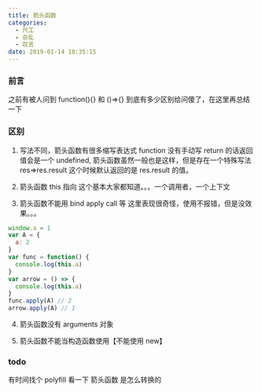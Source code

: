 ```yaml
---
title: 箭头函数
categories:
  - 尺工
  - 杂乱
  - 叹言
date: 2019-01-14 18:35:15
---
```


<p></p>
<!-- more -->

### 前言

之前有被人问到 function(){} 和 ()=>{} 到底有多少区别给问傻了，在这里再总结一下

### 区别

1. 写法不同，箭头函数有很多缩写表达式
   function 没有手动写 return 的话返回值会是一个 undefined, 箭头函数虽然一般也是这样，但是存在一个特殊写法 res=>res.result 这个时候默认返回的是 res.result 的值。

2. 箭头函数 this 指向
   这个基本大家都知道。。。一个调用者，一个上下文

3. 箭头函数不能用 bind apply call 等
   这里表现很奇怪，使用不报错，但是没效果。。。

```js
window.a = 1
var A = {
  a: 2
}
var func = function() {
  console.log(this.a)
}
var arrow = () => {
  console.log(this.a)
}
func.apply(A) // 2
arrow.apply(A) // 1
```

4. 箭头函数没有 arguments 对象

5. 箭头函数不能当构造函数使用【不能使用 new】

### todo

有时间找个 polyfill 看一下 箭头函数 是怎么转换的
